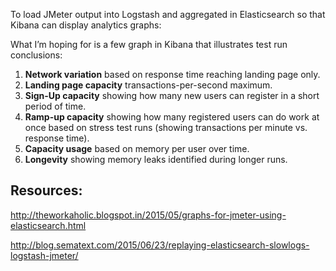 To load JMeter output into Logstash and aggregated in Elasticsearch so that Kibana can display analytics graphs:

What I’m hoping for is a few graph in Kibana that illustrates test run conclusions:

1. <strong>Network variation</strong> based on response time reaching landing page only.
2. <strong>Landing page capacity</strong> transactions-per-second maximum.
3. <strong>Sign-Up capacity</strong> showing how many new users can register in a short period of time.
4. <strong>Ramp-up capacity</strong> showing how many registered users can do work at once based on 
   stress test runs (showing transactions per minute vs. response time).
5. <strong>Capacity usage</strong> based on memory per user over time.
6. <strong>Longevity</strong> showing memory leaks identified during longer runs.

## Resources:
http://theworkaholic.blogspot.in/2015/05/graphs-for-jmeter-using-elasticsearch.html

http://blog.sematext.com/2015/06/23/replaying-elasticsearch-slowlogs-logstash-jmeter/
